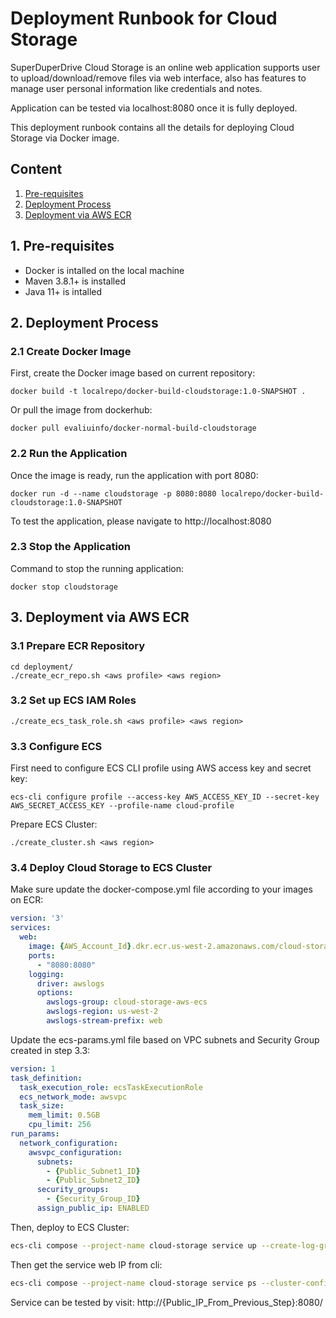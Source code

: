 # Deployment Runbook for Cloud Storage

SuperDuperDrive Cloud Storage is an online web application supports user to upload/download/remove files via web interface, also has features to manage user personal information like credentials and notes. 

Application can be tested via localhost:8080 once it is fully deployed.

This deployment runbook contains all the details for deploying Cloud Storage via Docker image.

## Content

1. [Pre-requisites](#1-pre-requisites)
2. [Deployment Process](#2-deployment-process)
3. [Deployment via AWS ECR](#3-deployment-via-aws-ecr)


## 1. Pre-requisites

- Docker is intalled on the local machine
- Maven 3.8.1+ is installed
- Java 11+ is intalled

## 2. Deployment Process

### 2.1 Create Docker Image

First, create the Docker image based on current repository:
```
docker build -t localrepo/docker-build-cloudstorage:1.0-SNAPSHOT .
```

Or pull the image from dockerhub:
```
docker pull evaliuinfo/docker-normal-build-cloudstorage
```

### 2.2 Run the Application

Once the image is ready, run the application with port 8080:
```
docker run -d --name cloudstorage -p 8080:8080 localrepo/docker-build-cloudstorage:1.0-SNAPSHOT 
```

To test the application, please navigate to http://localhost:8080 


### 2.3 Stop the Application

Command to stop the running application: 
```
docker stop cloudstorage
```

## 3. Deployment via AWS ECR

### 3.1 Prepare ECR Repository

```
cd deployment/
./create_ecr_repo.sh <aws profile> <aws region>
```

### 3.2 Set up ECS IAM Roles

```
./create_ecs_task_role.sh <aws profile> <aws region>
```

### 3.3 Configure ECS

First need to configure ECS CLI profile using AWS access key and secret key:
```
ecs-cli configure profile --access-key AWS_ACCESS_KEY_ID --secret-key AWS_SECRET_ACCESS_KEY --profile-name cloud-profile
```

Prepare ECS Cluster:
```
./create_cluster.sh <aws region>
```

### 3.4 Deploy Cloud Storage to ECS Cluster

Make sure update the docker-compose.yml file according to your images on ECR:
```yaml
version: '3'
services:
  web:
    image: {AWS_Account_Id}.dkr.ecr.us-west-2.amazonaws.com/cloud-storage-repo
    ports:
      - "8080:8080"
    logging:
      driver: awslogs
      options:
        awslogs-group: cloud-storage-aws-ecs
        awslogs-region: us-west-2
        awslogs-stream-prefix: web
```

Update the ecs-params.yml file based on VPC subnets and Security Group created in step 3.3:
```yaml
version: 1
task_definition:
  task_execution_role: ecsTaskExecutionRole
  ecs_network_mode: awsvpc
  task_size:
    mem_limit: 0.5GB
    cpu_limit: 256
run_params:
  network_configuration:
    awsvpc_configuration:
      subnets:
        - {Public_Subnet1_ID}
        - {Public_Subnet2_ID}
      security_groups:
        - {Security_Group_ID}
      assign_public_ip: ENABLED
```

Then, deploy to ECS Cluster:
```bash
ecs-cli compose --project-name cloud-storage service up --create-log-groups --cluster-config cloud-storage --ecs-profile cloud-profile
```

Then get the service web IP from cli:
```bash
ecs-cli compose --project-name cloud-storage service ps --cluster-config cloud-storage --ecs-profile cloud-profile
```

Service can be tested by visit: http://{Public_IP_From_Previous_Step}:8080/

